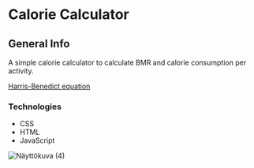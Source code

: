 # Calorie Calculator



## General Info
A simple calorie calculator to calculate BMR and calorie consumption per activity.

[Harris-Benedict equation](https://en.wikipedia.org/wiki/Harris%E2%80%93Benedict_equation)

### Technologies

* CSS
* HTML
* JavaScript

![Näyttökuva (4)](https://user-images.githubusercontent.com/51227125/60040318-588cfc80-96c1-11e9-830f-6b61a7cf6eb5.png)
